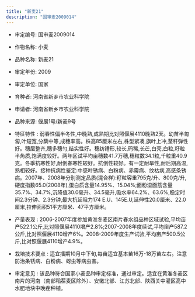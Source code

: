 ```yaml
---
title: "新麦21"
description: "国审麦2009014"
---
```

* 审定编号:  国审麦2009014

*  作物名称:  小麦

*  品种名称:  新麦21

*  审定年份:  2009

*  审定单位:  国家

* 育种者:  河南省新乡市农业科学院

*  申请者:  河南省新乡市农业科学院

*  品种来源:  偃展1号/新麦9号

*  特征特性 : 
弱春性偏半冬性,中晚熟,成熟期比对照偃展4110晚熟2天。幼苗半匍匐,叶短宽,分蘖中等,成穗率高。株高85厘米左右,株型紧凑,旗叶上冲,茎秆弹性好。穗层整齐,穗多穗匀,结实性好。穗纺锤形,较长,码稀,长芒,白壳,白粒,籽粒半角质,饱满度较好。两年区试平均亩穗数41.7万穗,穗粒数34.1粒,千粒重40.9克。冬季抗寒性好,耐倒春寒性较好。抗倒性较好。有一定耐旱性,耐后期高温,熟相较好。接种抗病性鉴定:中感叶锈病、白粉病、赤霉病、纹枯病,高感条锈病。2007年、2008年分别测定品质(混合样):籽粒容重795克/升、800克/升,硬度指数65.0(2008年),蛋白质含量14.95%、15.04%;面粉湿面筋含量35.7%、34.7%,沉降值30.0毫升、34.5毫升,吸水率64.2%、63.6%,稳定时间2.3分钟、2.3分钟,最大抗延阻力174 E.U、145E.U,延伸性20.0厘米、22.0厘米,拉伸面积51平方厘米、47平方厘米。
 
*  产量表现 : 
2006-2007年度参加黄淮冬麦区南片春水组品种区域试验,平均亩产522.1公斤,比对照偃展4110增产2.8%;2007-2008年度续试,平均亩产587.2公斤,比对照偃展4110增产6%。2008-2009年度生产试验,平均亩产500.5公斤,比对照偃展4110增产4.9%。

*  栽培技术要点 : 
适宜播期10月中下旬,每亩适宜基本苗16万-18万苗左右。注意防治条锈病、白粉病、蚜虫等病虫害。

*  审定意见 : 
该品种符合国家小麦品种审定标准，通过审定。适宜在黄淮冬麦区南片的河南（南部稻茬麦区除外）、安徽北部、江苏北部、陕西关中灌区高中水肥地块中晚茬种植。
